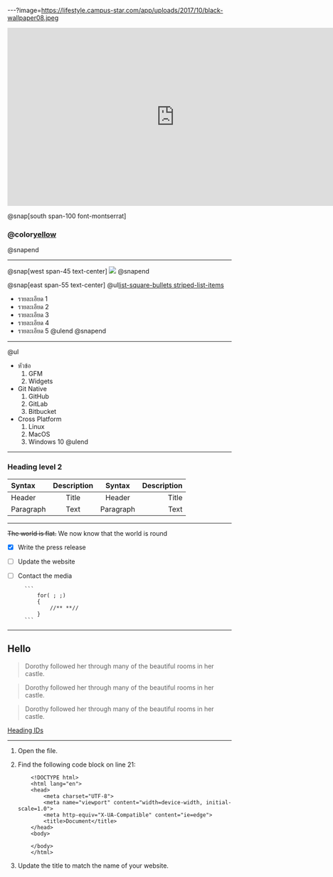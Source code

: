 ---?image=https://lifestyle.campus-star.com/app/uploads/2017/10/black-wallpaper08.jpeg

<iframe width="750" height="400" src="https://www.youtube.com/embed/G_6BryQivJ8" frameborder="0" allow="accelerometer; autoplay; encrypted-media; gyroscope; picture-in-picture" allowfullscreen></iframe>

@snap[south span-100 font-montserrat]
### @color[yellow](ไฮไลท์พรีเมียร์ลีก)
@snapend

---

@snap[west span-45 text-center]
![](https://s359.kapook.com/pagebuilder/0b0a53cf-95d7-4eb9-a646-9d7ead0075e5.jpg)
@snapend

@snap[east span-55 text-center]
@ul[list-square-bullets striped-list-items](true)

- รายละเอียด 1
- รายละเอียด 2
- รายละเอียด 3
- รายละเอียด 4
- รายละเอียด 5
  @ulend
  @snapend

---

@ul

- หัวข้อ
  1. GFM
  1. Widgets
- Git Native
  1. GitHub
  1. GitLab
  1. Bitbucket
- Cross Platform
  1. Linux
  1. MacOS
  1. Windows 10
     @ulend

---

### Heading level 2

| Syntax    | Description |  Syntax   | Description |
| :-------- | :---------: | :-------: | ----------: |
| Header    |    Title    |  Header   |       Title |
| Paragraph |    Text     | Paragraph |        Text |

---

~~The world is flat.~~ We now know that the world is round

- [x] Write the press release
- [ ] Update the website
- [ ] Contact the media
      <br>

        ```
            for( ; ;)
            {
                //** **//
            }
        ```

---

## Hello

> Dorothy followed her through many of the beautiful rooms in her castle.

> Dorothy followed her through many of the beautiful rooms in her castle.

> Dorothy followed her through many of the beautiful rooms in her castle.

[Heading IDs](#Heading-level-2)

---

1.  Open the file.
1.  Find the following code block on line 21:

            <!DOCTYPE html>
            <html lang="en">
            <head>
                <meta charset="UTF-8">
                <meta name="viewport" content="width=device-width, initial-scale=1.0">
                <meta http-equiv="X-UA-Compatible" content="ie=edge">
                <title>Document</title>
            </head>
            <body>

            </body>
            </html>

1.  Update the title to match the name of your website.

